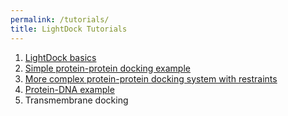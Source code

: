 ```yaml
---
permalink: /tutorials/
title: LightDock Tutorials
---
```


1. [LightDock basics](/tutorials/basics)
2. [Simple protein-protein docking example](https://brianjimenez.github.io/lightdock/2UUY.html)
3. [More complex protein-protein docking system with restraints](https://brianjimenez.github.io/lightdock/4G6M.html)
4. [Protein-DNA example](https://brianjimenez.github.io/lightdock/1AZP.html)
5. Transmembrane docking

